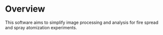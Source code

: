 ﻿# Overview

This software aims to simplify image processing and analysis for fire spread and spray atomization experiments. 

